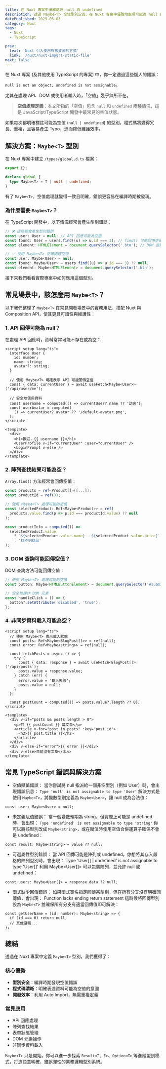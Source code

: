 ```yaml
---
title: 在 Nuxt 專案中優雅處理 null 與 undefined
description: 透過 Maybe<T> 全域型別定義，在 Nuxt 專案中優雅地處理可能為 null 或 undefined 的值，提升型別安全和開發體驗。
datePublished: 2025-06-03
category: Nuxt
tags:
  - Nuxt
  - TypeScript

prev:
  text: 'Nuxt 引入使用靜態資源的方式'
  link: '/nuxt/nuxt-import-static-file'
next: false
---
```


在 Nuxt 專案 (及其他使用 TypeScript 的專案) 中，你一定遇過這些惱人的錯誤：

`null is not an object`、`undefined is not assignable`。

尤其在處理 API、DOM 或使用者輸入時，「空值」幾乎無所不在。

> **空值處理定義**：本文所指的「空值」包含 `null` 和 `undefined` 兩種情況，這是 JavaScript/TypeScript 開發中最常見的空值狀態。

如果每次都明確標註可能為空值 (`null | undefined`) 的型別，程式碼將變得冗長、重複，且容易產生 Typo，進而降低維護效率。

## 解決方案：`Maybe<T>` 型別

在 Nuxt 專案中建立 `/types/global.d.ts` 檔案：

```typescript
export {};

declare global {
  type Maybe<T> = T | null | undefined;
}
```

有了 `Maybe<T>`，空值處理就變得一致且明確，錯誤更容易在編譯時期被發現。

### 為什麼需要 `Maybe<T>`？

在 TypeScript 開發中，以下情況經常會產生型別錯誤：

```typescript
// ❌ 這些都會產生型別錯誤
const user: User = null; // API 回應可能為空值
const found: User = users.find((u) => u.id === 3); // find() 可能回傳空值
const element: HTMLElement = document.querySelector('.btn'); // DOM 查詢可能為空值

// ✅ 使用 Maybe<T> 正確處理空值
const user: Maybe<User> = null;
const found: Maybe<User> = users.find((u) => u.id === 3) ?? null;
const element: Maybe<HTMLElement> = document.querySelector('.btn');
```

接下來我們看看實際專案中如何應用這個型別。

## 常見場景中，該怎麼用 `Maybe<T>`？

以下我們整理了 `Maybe<T>` 在常見開發場景中的實務用法，搭配 Nuxt 與 Composition API，使其更具可讀性與維護性：

### 1. API 回傳可能為 null？

在處理 API 回應時，資料常常可能不存在或為空：

```vue
<script setup lang="ts">
  interface User {
    id: number;
    name: string;
    avatar?: string;
  }

  // 使用 Maybe<T> 明確表示 API 可能回傳空值
  const { data: currentUser } = await useFetch<Maybe<User>>('/api/user/me');

  // 安全地使用資料
  const username = computed(() => currentUser?.name ?? '訪客');
  const userAvatar = computed(
    () => currentUser?.avatar ?? '/default-avatar.png',
  );
</script>

<template>
  <div>
    <h1>歡迎，{{ username }}</h1>
    <UserProfile v-if="currentUser" :user="currentUser" />
    <LoginPrompt v-else />
  </div>
</template>
```

### 2. 陣列查找結果可能為空？

`Array.find()` 方法經常會回傳空值：

```typescript
const products = ref<Product[]>([...]);
const productId = ref(3);

// 使用 Maybe<T> 處理可能的空值
const selectedProduct: Ref<Maybe<Product>> = ref(
  products.value.find(p => p.id === productId.value) ?? null
);

const productInfo = computed(() =>
  selectedProduct.value
    ? `${selectedProduct.value.name} - ${selectedProduct.value.price}`
    : '找不到商品'
);
```

### 3. DOM 查詢可能回傳空值？

DOM 查詢方法可能回傳空值：

```typescript
// 使用 Maybe<T> 處理可能的空值
const button: Maybe<HTMLButtonElement> = document.querySelector('#submit-btn');

// 安全地操作 DOM 元素
const handleClick = () => {
  button?.setAttribute('disabled', 'true');
};
```

### 4. 非同步資料載入可能為空？

```vue
<script setup lang="ts">
  // 使用 Maybe<T> 表示載入狀態
  const posts: Ref<Maybe<BlogPost[]>> = ref(null);
  const error: Ref<Maybe<string>> = ref(null);

  const fetchPosts = async () => {
    try {
      const { data: response } = await useFetch<BlogPost[]>('/api/posts');
      posts.value = response.value;
    } catch (err) {
      error.value = '載入失敗';
      posts.value = null;
    }
  };

  const postCount = computed(() => posts.value?.length ?? 0);
</script>

<template>
  <div v-if="posts && posts.length > 0">
    <p>共 {{ postCount }} 篇文章</p>
    <article v-for="post in posts" :key="post.id">
      <h2>{{ post.title }}</h2>
    </article>
  </div>
  <div v-else-if="error">{{ error }}</div>
  <div v-else>目前沒有文章</div>
</template>
```

## 常見 TypeScript 錯誤與解決方案

- 空值賦值錯誤：
  當你嘗試將 null 指派給一個非空型別（例如 User）時，會出現錯誤訊息：
  `Type 'null' is not assignable to type 'User'`
  解決方式是使用 `Maybe<T>`，將變數型別定義為 `Maybe<User>`，讓 null 成為合法值：

```typescript:line-numbers
const user: Maybe<User> = null;
```

- 未定義賦值錯誤：
  當一個變數預期為 string，但實際上可能是 undefined 時，會出現：
  `Type 'undefined' is not assignable to type 'string'`
  你可以將該型別改成 `Maybe<string>`，或在賦值時使用空值合併運算子確保不會是 undefined：

```typescript:line-numbers
const result: Maybe<string> = value ?? null;
```

- 可選屬性型別錯誤：
  當 API 回傳可能是陣列或 undefined，你想將其存入嚴格的陣列型別時，會出現：
  Type 'User[] | undefined' is not assignable to type 'User[]'
  利用 Maybe<User[]> 可以包裝陣列，並允許 null 或 undefined：

```typescript:line-numbers
const users: Maybe<User[]> = response.data ?? null;
```

- 函式缺少回傳錯誤：
  如果函式簽名指定回傳某型別，但在所有分支沒有明確回傳值，會出現：
  Function lacks ending return statement
  這時候將回傳型別設為 `Maybe<T>` 並確保所有分支有適當回傳值即可解決：

```typescript:line-numbers
const getUserName = (id: number): Maybe<string> => {
  if (id === 0) return null;
  // 其他邏輯...
};
```

## 總結

透過在 Nuxt 專案中定義 `Maybe<T>` 型別，我們獲得了：

### 核心優勢

- **型別安全**：編譯時期發現空值錯誤
- **程式碼清晰**：明確表達資料可能為空值的意圖
- **開發效率**：利用 Auto Import，無需重複定義

### 常見應用

- API 回應處理
- 陣列查找結果
- 表單狀態管理
- DOM 元素操作
- 非同步資料載入

`Maybe<T>` 只是開始。你可以進一步探索 `Result<T, E>`、`Option<T>` 等進階型別模式，打造語意明確、錯誤彈性的業務邏輯型別系統。

